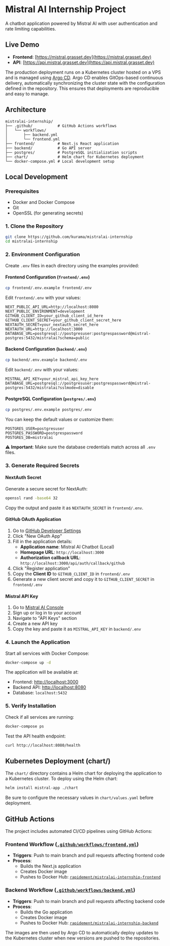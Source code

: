 # Mistral AI Internship Project

A chatbot application powered by Mistral AI with user authentication and rate limiting capabilities.

## Live Demo

- **Frontend**: [https://mistral.grasset.dev](https://mistral.grasset.dev)
- **API**: [https://api.mistral.grasset.dev](https://api.mistral.grasset.dev)

The production deployment runs on a Kubernetes cluster hosted on a VPS and is managed using [Argo CD](https://argo-cd.readthedocs.io/). Argo CD enables GitOps-based continuous delivery, automatically synchronizing the cluster state with the configuration defined in the repository. This ensures that deployments are reproducible and easy to manage.

## Architecture

```
mistralai-internship/
├── .github/           # GitHub Actions workflows
│   └── workflows/
│       ├── backend.yml
│       └── frontend.yml
├── frontend/          # Next.js React application
├── backend/           # Go API server
├── postgres/          # PostgreSQL initialization scripts
├── chart/             # Helm chart for Kubernetes deployment
└── docker-compose.yml # Local development setup
```

## Local Development

### Prerequisites

- Docker and Docker Compose
- Git
- OpenSSL (for generating secrets)

### 1. Clone the Repository

```bash
git clone https://github.com/kurama/mistralai-internship
cd mistralai-internship
```

### 2. Environment Configuration

Create `.env` files in each directory using the examples provided:

#### Frontend Configuration (`frontend/.env`)

```bash
cp frontend/.env.example frontend/.env
```

Edit `frontend/.env` with your values:

```env
NEXT_PUBLIC_API_URL=http://localhost:8080
NEXT_PUBLIC_ENVIRONMENT=development
GITHUB_CLIENT_ID=your_github_client_id_here
GITHUB_CLIENT_SECRET=your_github_client_secret_here
NEXTAUTH_SECRET=your_nextauth_secret_here
NEXTAUTH_URL=http://localhost:3000
DATABASE_URL=postgresql://postgresuser:postgrespassword@mistral-postgres:5432/mistralai?schema=public
```

#### Backend Configuration (`backend/.env`)

```bash
cp backend/.env.example backend/.env
```

Edit `backend/.env` with your values:

```env
MISTRAL_API_KEY=your_mistral_api_key_here
DATABASE_URL=postgresql://postgresuser:postgrespassword@mistral-postgres:5432/mistralai?sslmode=disable
```

#### PostgreSQL Configuration (`postgres/.env`)

```bash
cp postgres/.env.example postgres/.env
```

You can keep the default values or customize them:

```env
POSTGRES_USER=postgresuser
POSTGRES_PASSWORD=postgrespassword
POSTGRES_DB=mistralai
```

⚠️ **Important**: Make sure the database credentials match across all `.env` files.

### 3. Generate Required Secrets

#### NextAuth Secret

Generate a secure secret for NextAuth:

```bash
openssl rand -base64 32
```

Copy the output and paste it as `NEXTAUTH_SECRET` in `frontend/.env`.

#### GitHub OAuth Application

1. Go to [GitHub Developer Settings](https://github.com/settings/developers)
2. Click "New OAuth App"
3. Fill in the application details:
   - **Application name**: Mistral AI Chatbot (Local)
   - **Homepage URL**: `http://localhost:3000`
   - **Authorization callback URL**: `http://localhost:3000/api/auth/callback/github`
4. Click "Register application"
5. Copy the **Client ID** to `GITHUB_CLIENT_ID` in `frontend/.env`
6. Generate a new client secret and copy it to `GITHUB_CLIENT_SECRET` in `frontend/.env`

#### Mistral API Key

1. Go to [Mistral AI Console](https://console.mistral.ai/)
2. Sign up or log in to your account
3. Navigate to "API Keys" section
4. Create a new API key
5. Copy the key and paste it as `MISTRAL_API_KEY` in `backend/.env`

### 4. Launch the Application

Start all services with Docker Compose:

```bash
docker-compose up -d
```

The application will be available at:

- Frontend: [http://localhost:3000](http://localhost:3000)
- Backend API: [http://localhost:8080](http://localhost:8080)
- Database: `localhost:5432`

### 5. Verify Installation

Check if all services are running:

```bash
docker-compose ps
```

Test the API health endpoint:

```bash
curl http://localhost:8080/health
```

## Kubernetes Deployment (chart/)

The `chart/` directory contains a Helm chart for deploying the application to a Kubernetes cluster. To deploy using the Helm chart:

```bash
helm install mistral-app ./chart
```

Be sure to configure the necessary values in `chart/values.yaml` before deployment.

## GitHub Actions

The project includes automated CI/CD pipelines using GitHub Actions:

### Frontend Workflow ([`.github/workflows/frontend.yml`](.github/workflows/frontend.yml))

- **Triggers**: Push to main branch and pull requests affecting frontend code
- **Process**:
  - Builds the Next.js application
  - Creates Docker image
  - Pushes to Docker Hub: [`rapidement/mistralai-internship-frontend`](https://hub.docker.com/repository/docker/rapidement/mistralai-internship-frontend/general)

### Backend Workflow ([`.github/workflows/backend.yml`](.github/workflows/backend.yml))

- **Triggers**: Push to main branch and pull requests affecting backend code
- **Process**:
  - Builds the Go application
  - Creates Docker image
  - Pushes to Docker Hub: [`rapidement/mistralai-internship-backend`](https://hub.docker.com/repository/docker/rapidement/mistralai-internship-backend/general)

The images are then used by Argo CD to automatically deploy updates to the Kubernetes cluster when new versions are pushed to the repositories.
